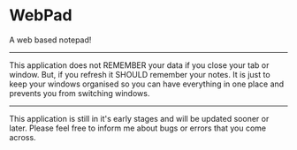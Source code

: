 # WebPad
A web based notepad!

----

This application does not REMEMBER your data if you close your tab or window. But, if you refresh it SHOULD remember your notes. It is just to keep your windows organised so you can have everything in one place and prevents you from switching windows.

---

This application is still in it's early stages and will be updated sooner or later. Please feel free to inform me about bugs or errors that you come across.
